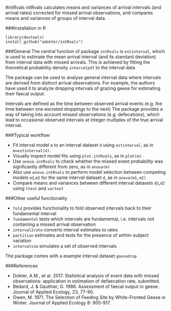 #intRvals
intRvals calculates means and variances of arrival intervals (and arrival rates) corrected for missed arrival observations, and compares means and variances of groups of interval data.

###Installation in R
```
library(devtools)
install_github("adokter/intRvals")
```

###General
The central function of package `intRvals` is `estinterval`, which is used to estimate the
mean arrival interval (and its standard deviation) from interval data with missed arrivals. This is
achieved by fitting the theoretical probability density `intervalpdf` to the interval data

The package can be used to analyse general interval data where
intervals are derived from distinct arrival observations.
For example, the authors have used it to analyze dropping intervals
of grazing geese for estimating their faecal output.

Intervals are defined as the time between observed arrival events (e.g. the time between one excreted droppings to the next)
The package provides a way of taking into account missed observations
(e.g. defecations), which lead to occasional observed intervals at integer multiples of the
true arrival interval.

###Typical workflow
* Fit interval model `m` to an interval dataset `d` using `estinterval`, as in `m=estinterval(d)`.
* Visually inspect model fits using `plot.intRvals`, as in `plot(m)`.
* Use `anova.intRvals` to check whether the missed event probability was signficantly different from zero, as in `anova(m)`
* Also use `anova.intRvals` to perform model selection between competing models `m1`,`m2` for the same interval dataset `d`, as in `anova(m1,m2)`
* Compare means and variances between different interval datasets `d1`,`d2` using `ttest` and `vartest`

###Other useful functionality
* `fold` provides functionality to fold observed intervals back to their fundamental interval
* `fundamental` tests which intervals are fundamental, i.e. intervals not containing a missed arrival observation
* `interval2rate` converts interval estimates to rates
* `partition` estimates and tests for the presence of within-subject variation
* `intervalsim` simulates a set of observed intervals

The package comes with a example interval dataset `goosedrop`

###References
* Dokter, A.M., et al. 2017. Statistical analysis of event data with missed observations: application in estimation of defaecation rate, submitted.
* Bédard, J. & Gauthier, G. 1986. Assessment of faecal output in geese. Journal of Applied Ecology, 23, 77-90.
* Owen, M. 1971. The Selection of Feeding Site by White-Fronted Geese in Winter. Journal of Applied Ecology 8: 905-917.
